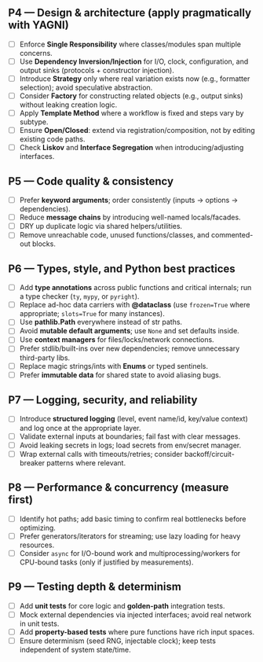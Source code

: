 ## P4 — Design & architecture (apply pragmatically with YAGNI)

* [ ] Enforce **Single Responsibility** where classes/modules span multiple concerns.
* [ ] Use **Dependency Inversion/Injection** for I/O, clock, configuration, and output sinks (protocols + constructor injection).
* [ ] Introduce **Strategy** only where real variation exists now (e.g., formatter selection); avoid speculative abstraction.
* [ ] Consider **Factory** for constructing related objects (e.g., output sinks) without leaking creation logic.
* [ ] Apply **Template Method** where a workflow is fixed and steps vary by subtype.
* [ ] Ensure **Open/Closed**: extend via registration/composition, not by editing existing code paths.
* [ ] Check **Liskov** and **Interface Segregation** when introducing/adjusting interfaces.

## P5 — Code quality & consistency

* [ ] Prefer **keyword arguments**; order consistently (inputs → options → dependencies).
* [ ] Reduce **message chains** by introducing well-named locals/facades.
* [ ] DRY up duplicate logic via shared helpers/utilities.
* [ ] Remove unreachable code, unused functions/classes, and commented-out blocks.

## P6 — Types, style, and Python best practices

* [ ] Add **type annotations** across public functions and critical internals; run a type checker (`ty`, `mypy`, or `pyright`).
* [ ] Replace ad-hoc data carriers with **@dataclass** (use `frozen=True` where appropriate; `slots=True` for many instances).
* [ ] Use **pathlib.Path** everywhere instead of str paths.
* [ ] Avoid **mutable default arguments**; use `None` and set defaults inside.
* [ ] Use **context managers** for files/locks/network connections.
* [ ] Prefer stdlib/built-ins over new dependencies; remove unnecessary third-party libs.
* [ ] Replace magic strings/ints with **Enums** or typed sentinels.
* [ ] Prefer **immutable data** for shared state to avoid aliasing bugs.

## P7 — Logging, security, and reliability

* [ ] Introduce **structured logging** (level, event name/id, key/value context) and log once at the appropriate layer.
* [ ] Validate external inputs at boundaries; fail fast with clear messages.
* [ ] Avoid leaking secrets in logs; load secrets from env/secret manager.
* [ ] Wrap external calls with timeouts/retries; consider backoff/circuit-breaker patterns where relevant.

## P8 — Performance & concurrency (measure first)

* [ ] Identify hot paths; add basic timing to confirm real bottlenecks before optimizing.
* [ ] Prefer generators/iterators for streaming; use lazy loading for heavy resources.
* [ ] Consider `async` for I/O-bound work and multiprocessing/workers for CPU-bound tasks (only if justified by measurements).

## P9 — Testing depth & determinism

* [ ] Add **unit tests** for core logic and **golden-path** integration tests.
* [ ] Mock external dependencies via injected interfaces; avoid real network in unit tests.
* [ ] Add **property-based tests** where pure functions have rich input spaces.
* [ ] Ensure determinism (seed RNG, injectable clock); keep tests independent of system state/time.

